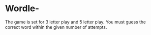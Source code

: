 # Wordle-
The game is set for 3 letter play and 5 letter play. You must guess the correct word within the given number of attempts.
